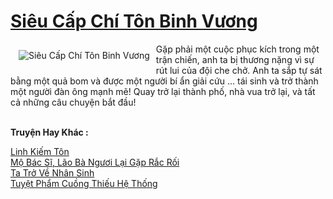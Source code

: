 <a href="https://truyentiki.com/sieu-cap-chi-ton-binh-vuong.33507/" title="Siêu Cấp Chí Tôn Binh Vương"><h1>Siêu Cấp Chí Tôn Binh Vương</h1></a><div style="display:table"><img align="right" style="float: left; padding: 10px;" src="https://truyentiki.com/a/img/str/src/33507.jpg" alt="Siêu Cấp Chí Tôn Binh Vương">Gặp phải một cuộc phục kích trong một trận chiến, anh ta bị thương nặng vì sự rút lui của đội che chở. Anh ta sắp tự sát bằng một quả bom và được một người bí ẩn giải cứu ... tái sinh và trở thành một người đàn ông mạnh mẽ! Quay trở lại thành phố, nhà vua trở lại, và tất cả những câu chuyện bắt đầu!</div><p><br><b>Truyện Hay Khác :</b></p><a href="https://truyentiki.com/linh-kiem-ton.33506/" alt="Linh Kiếm Tôn">Linh Kiếm Tôn</a><br/><a href="https://github.com/nownovels/top500/tree/master/truyenhay/33617/" alt="Mộ Bác Sĩ, Lão Bà Ngươi Lại Gặp Rắc Rối">Mộ Bác Sĩ, Lão Bà Ngươi Lại Gặp Rắc Rối</a><br/><a href="https://github.com/nownovels/top500/tree/master/truyenhay/33768/" alt="Ta Trở Về Nhân Sinh">Ta Trở Về Nhân Sinh</a><br/><a href="https://github.com/nownovels/top500/tree/master/truyenhay/33453/" alt="Tuyệt Phẩm Cuồng Thiếu Hệ Thống">Tuyệt Phẩm Cuồng Thiếu Hệ Thống</a><br/>